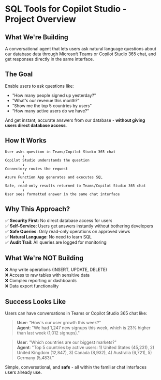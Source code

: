 # SQL Tools for Copilot Studio - Project Overview

## What We're Building

A conversational agent that lets users ask natural language questions about our database data through Microsoft Teams or Copilot Studio 365 chat, and get responses directly in the same interface.

## The Goal

Enable users to ask questions like:
- "How many people signed up yesterday?"
- "What's our revenue this month?"
- "Show me the top 5 countries by users"
- "How many active users do we have?"

And get instant, accurate answers from our database - **without giving users direct database access**.

## How It Works

```
User asks question in Teams/Copilot Studio 365 chat
        ↓
Copilot Studio understands the question
        ↓
Connectory routes the request
        ↓
Azure Function App generates and executes SQL
        ↓
Safe, read-only results returned to Teams/Copilot Studio 365 chat
        ↓
User sees formatted answer in the same chat interface
```

## Why This Approach?

✅ **Security First**: No direct database access for users  
✅ **Self-Service**: Users get answers instantly without bothering developers  
✅ **Safe Queries**: Only read-only operations on approved views  
✅ **Natural Language**: No need to learn SQL  
✅ **Audit Trail**: All queries are logged for monitoring  

## What We're NOT Building

❌ Any write operations (INSERT, UPDATE, DELETE)  
❌ Access to raw tables with sensitive data  
❌ Complex reporting or dashboards  
❌ Data export functionality  

## Success Looks Like

Users can have conversations in Teams or Copilot Studio 365 chat like:
> **User**: "How's our user growth this week?"  
> **Agent**: "We had 1,247 new signups this week, which is 23% higher than last week (1,012 signups)."

> **User**: "Which countries are our biggest markets?"  
> **Agent**: "Top 5 countries by active users: 1) United States (45,231), 2) United Kingdom (12,847), 3) Canada (8,932), 4) Australia (6,721), 5) Germany (5,483)."

Simple, conversational, and **safe** - all within the familiar chat interfaces users already use.
